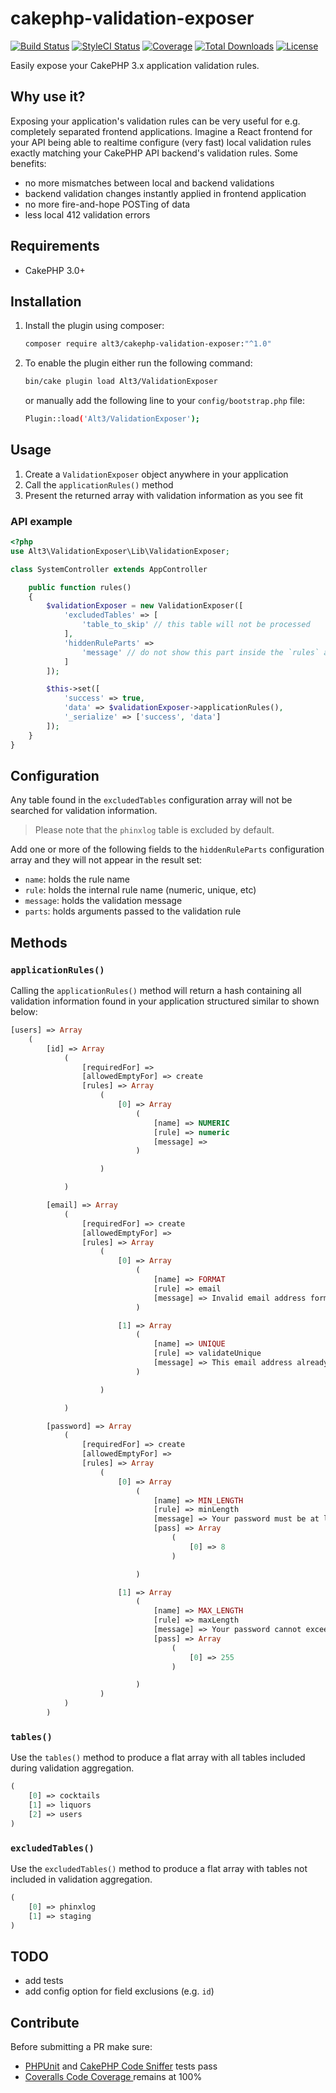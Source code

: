 # cakephp-validation-exposer

[![Build Status](https://img.shields.io/travis/alt3/cakephp-validation-exposer/master.svg?style=flat-square)](https://travis-ci.org/alt3/cakephp-validation-exposer)
[![StyleCI Status](https://styleci.io/repos/59366680/shield)](https://styleci.io/repos/59366680)
[![Coverage](https://img.shields.io/coveralls/alt3/cakephp-validation-exposer/master.svg?style=flat-square)](https://coveralls.io/r/alt3/cakephp-validation-exposer)
[![Total Downloads](https://img.shields.io/packagist/dt/alt3/cakephp-validation-exposer.svg?style=flat-square)](https://packagist.org/packages/alt3/cakephp-validation-exposer)
[![License](https://img.shields.io/badge/license-MIT-blue.svg?style=flat-square)](LICENSE.txt)

Easily expose your CakePHP 3.x application validation rules.

## Why use it?

Exposing your application's validation rules can be very useful for e.g.
completely separated frontend applications. Imagine a React frontend for your
API being able to realtime configure (very fast) local validation rules exactly
matching your CakePHP API backend's validation rules. Some benefits:

- no more mismatches between local and backend validations
- backend validation changes instantly applied in frontend application
- no more fire-and-hope POSTing of data
- less local 412 validation errors

## Requirements

* CakePHP 3.0+

## Installation

1. Install the plugin using composer:

    ```bash
    composer require alt3/cakephp-validation-exposer:"^1.0"
    ```

2. To enable the plugin either run the following command:

    ```bash
    bin/cake plugin load Alt3/ValidationExposer
    ```

    or manually add the following line to your `config/bootstrap.php` file:

    ```bash
    Plugin::load('Alt3/ValidationExposer');
    ```

## Usage

1. Create a `ValidationExposer` object anywhere in your application
2. Call the `applicationRules()` method
3. Present the returned array with validation information as you see fit

### API example


```php
<?php
use Alt3\ValidationExposer\Lib\ValidationExposer;

class SystemController extends AppController

    public function rules()
    {
        $validationExposer = new ValidationExposer([
            'excludedTables' => [
                'table_to_skip' // this table will not be processed
            ],
            'hiddenRuleParts' =>
                'message' // do not show this part inside the `rules` array
            ]
        ]);

        $this->set([
            'success' => true,
            'data' => $validationExposer->applicationRules(),
            '_serialize' => ['success', 'data']
        ]);
    }
}
```

## Configuration

Any table found in the `excludedTables` configuration array will not be
searched for validation information.

> Please note that the `phinxlog` table is excluded by default.

Add one or more of the following fields to the `hiddenRuleParts` configuration
array and they will not appear in the result set:

- `name`: holds the rule name
- `rule`: holds the internal rule name (numeric, unique, etc)
- `message`: holds the validation message
- `parts`: holds arguments passed to the validation rule

## Methods

### `applicationRules()`

Calling the `applicationRules()` method will return a hash containing all
validation information found in your application structured similar to shown
below:

```php
[users] => Array
    (
        [id] => Array
            (
                [requiredFor] =>
                [allowedEmptyFor] => create
                [rules] => Array
                    (
                        [0] => Array
                            (
                                [name] => NUMERIC
                                [rule] => numeric
                                [message] =>
                            )

                    )

            )

        [email] => Array
            (
                [requiredFor] => create
                [allowedEmptyFor] =>
                [rules] => Array
                    (
                        [0] => Array
                            (
                                [name] => FORMAT
                                [rule] => email
                                [message] => Invalid email address format.
                            )

                        [1] => Array
                            (
                                [name] => UNIQUE
                                [rule] => validateUnique
                                [message] => This email address already exists
                            )

                    )

            )

        [password] => Array
            (
                [requiredFor] => create
                [allowedEmptyFor] =>
                [rules] => Array
                    (
                        [0] => Array
                            (
                                [name] => MIN_LENGTH
                                [rule] => minLength
                                [message] => Your password must be at least {minLength} characters.
                                [pass] => Array
                                    (
                                        [0] => 8
                                    )

                            )

                        [1] => Array
                            (
                                [name] => MAX_LENGTH
                                [rule] => maxLength
                                [message] => Your password cannot exceed {maxLength} characters
                                [pass] => Array
                                    (
                                        [0] => 255
                                    )

                            )
                    )
            )
        )
````

### `tables()`

Use the `tables()` method to produce a flat array with all tables included
during validation aggregation.

```php
(
    [0] => cocktails
    [1] => liquors
    [2] => users
)
````

### `excludedTables()`

Use the `excludedTables()` method to produce a flat array with tables not
included in validation aggregation.

```php
(
    [0] => phinxlog
    [1] => staging
)
````


## TODO

- add tests
- add config option for field exclusions (e.g. `id`)

## Contribute

Before submitting a PR make sure:

- [PHPUnit](http://book.cakephp.org/3.0/en/development/testing.html#running-tests)
and [CakePHP Code Sniffer](https://github.com/cakephp/cakephp-codesniffer) tests pass
- [Coveralls Code Coverage ](https://coveralls.io/github/alt3/cakephp-validation-exposer) remains at 100%
